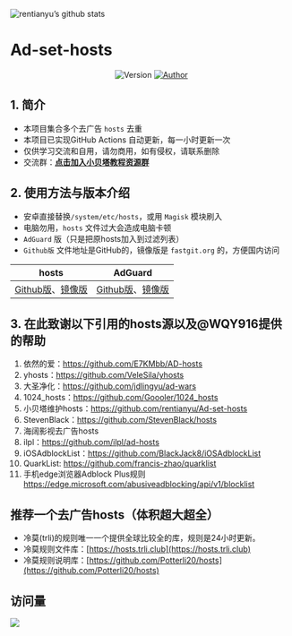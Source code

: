 ![rentianyu’s github stats](https://github-readme-stats.vercel.app/api?username=rentianyu&show_icons=true&theme=merko)
# Ad-set-hosts

<p align="center">
    <img alt="Version" src="https://img.shields.io/badge/release-1.0-blue"/>
    <a href="https://github.com/rentianyu">
        <img alt="Author" src="https://img.shields.io/badge/author-小贝塔-blueviolet"/>
    </a>
</p>


## 1. 简介

- 本项目集合多个去广告 `hosts` 去重
- 本项目已实现GitHub Actions 自动更新，每一小时更新一次
- 仅供学习交流和自用，请勿商用，如有侵权，请联系删除
- 交流群：**[点击加入小贝塔教程资源群](https://jq.qq.com/?_wv=1027&k=Ju2X65DC)**

## 2. 使用方法与版本介绍

- 安卓直接替换`/system/etc/hosts`，或用 `Magisk` 模块刷入
- 电脑勿用，`hosts` 文件过大会造成电脑卡顿
- `AdGuard` 版（只是把原hosts加入到过滤列表）
- `Github版` 文件地址是GitHub的，镜像版是 `fastgit.org` 的，方便国内访问

| hosts                                                        | AdGuard                                                      |
| ------------------------------------------------------------ | ------------------------------------------------------------ |
| [Github版](https://raw.githubusercontent.com/rentianyu/Ad-set-hosts/master/hosts)、[镜像版](https://ghproxy.com/https://raw.githubusercontent.com/rentianyu/Ad-set-hosts/master/hosts) | [Github版](https://raw.githubusercontent.com/rentianyu/Ad-set-hosts/master/adguard)、[镜像版](https://ghproxy.com/https://raw.githubusercontent.com/rentianyu/Ad-set-hosts/master/adguard) |

## 3. 在此致谢以下引用的hosts源以及@WQY916提供的帮助

1. 依然的爱：https://github.com/E7KMbb/AD-hosts   
2. yhosts：https://github.com/VeleSila/yhosts   
3. 大圣净化：https://github.com/jdlingyu/ad-wars 
4. 1024_hosts：https://github.com/Goooler/1024_hosts   
5. 小贝塔维护hosts：https://github.com/rentianyu/Ad-set-hosts   
6. StevenBlack：https://github.com/StevenBlack/hosts   
7. 海阔影视去广告hosts
8. ilpl：https://github.com/ilpl/ad-hosts
9. iOSAdblockList：https://github.com/BlackJack8/iOSAdblockList
10. QuarkList: https://github.com/francis-zhao/quarklist
11. 手机edge浏览器Adblock Plus规则 https://edge.microsoft.com/abusiveadblocking/api/v1/blocklist

## 推荐一个去广告hosts（体积超大超全）
- 冷莫(trli)的规则唯一一个提供全球比较全的库，规则是24小时更新。 
- 冷莫规则文件库：[https://hosts.trli.club](https://hosts.trli.club)
- 冷莫规则说明库：[https://github.com/Potterli20/hosts](https://github.com/Potterli20/hosts)


## 访问量

![](http://profile-counter.glitch.me/rentianyu_Ad-set-hosts/count.svg)
